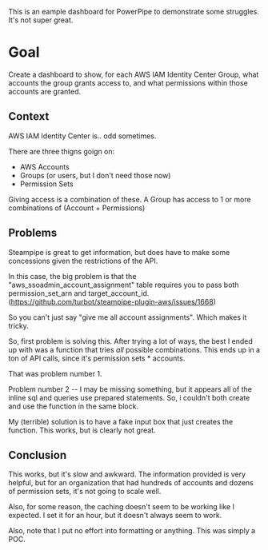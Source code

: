 
This is an eample dashboard for PowerPipe to demonstrate some struggles. It's not super great.


# Goal 

Create a dashboard to show, for each AWS IAM Identity Center Group, what accounts the group grants access to, and what permissions within those accounts are granted.

## Context

AWS IAM Identity Center is.. odd sometimes.

There are three thigns goign on:
* AWS Accounts
* Groups (or users, but I don't need those now)
* Permission Sets

Giving access is a combination of these.  A Group has access to 1 or more combinations of (Account + Permissions)


## Problems

Steampipe is great to get information, but does have to make some concessions given the restrictions of the API.

In this case, the big problem is that the "aws_ssoadmin_account_assignment" table requires you to pass both permission_set_arn and target_account_id. (https://github.com/turbot/steampipe-plugin-aws/issues/1668)

So you can't just say "give me all account assignments".  Which makes it tricky.

So, first problem is solving this. After trying a lot of ways, the best I ended up with was a function that tries _all_ possible combinations.  This ends up in a ton of API calls, since it's permission sets * accounts.

That was problem number 1.


Problem number 2 -- I may be missing something, but it appears all of the inline sql and queries use prepared statements. So, i couldn't both create and use the function in the same block.

My (terrible) solution is to have a fake input box that just creates the function.  This works, but is clearly not great.



## Conclusion
This works, but it's slow and awkward.  The information provided is very helpful, but for an organization that had hundreds of accounts and dozens of permission sets, it's not going to scale well.

Also, for some reason, the caching doesn't seem to be working like I expected. I set it for an hour, but it doesn't always seem to work.

Also, note that I put no effort into formatting or anything. This was simply a POC.